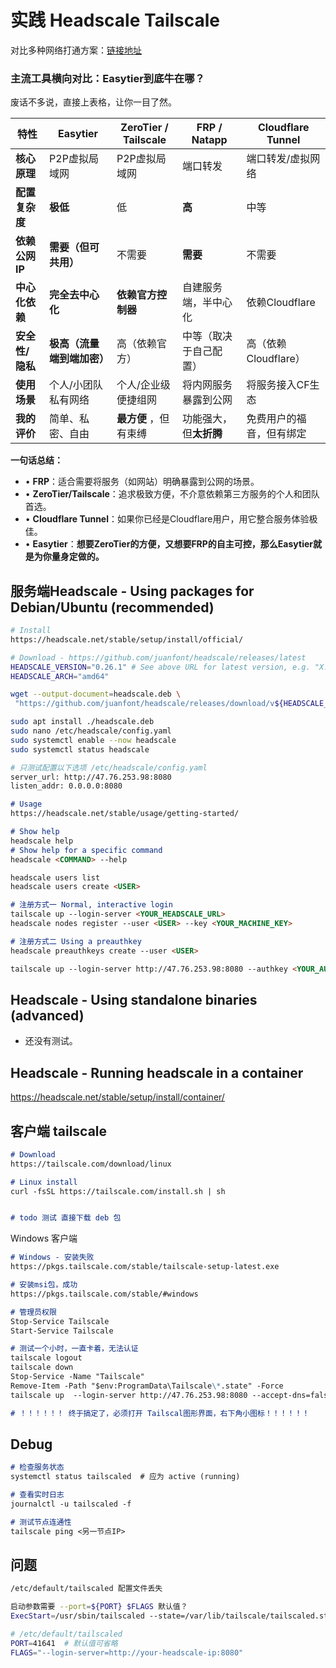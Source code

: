 # 实践 Headscale Tailscale

对比多种网络打通方案：[链接地址](https://mp.weixin.qq.com/s?__biz=MzI0NTU1MTA5MA==\&mid=2247487999\&idx=1\&sn=039bcccab192e995d7bd043f3f9c7802\&chksm=e873b0c5b672096d6cb4bf8bb36f6d1f36e5507ccf455d4a54fd77d62523e8b7eb4759fecaf7\&mpshare=1\&scene=1\&srcid=0715FpXD8A6SPB8ojte3TUQl\&sharer_shareinfo=b21aee4e622b53f4a17c0c8b45c78cc7\&sharer_shareinfo_first=b21aee4e622b53f4a17c0c8b45c78cc7#rd)

### **主流工具横向对比：Easytier到底牛在哪？**

废话不多说，直接上表格，让你一目了然。

|特性|Easytier|ZeroTier / Tailscale|FRP / Natapp|Cloudflare Tunnel|
|-|-|-|-|-|
|**核心原理**|P2P虚拟局域网|P2P虚拟局域网|端口转发|端口转发/虚拟网络|
|**配置复杂度**|**极低**|低|**高**|中等|
|**依赖公网IP**|**需要（但可共用）**|不需要|**需要**|不需要|
|**中心化依赖**|**完全去中心化**|**依赖官方控制器**|自建服务端，半中心化|依赖Cloudflare|
|**安全性/隐私**|**极高（流量端到端加密）**|高（依赖官方）|中等（取决于自己配置）|高（依赖Cloudflare）|
|**使用场景**|个人/小团队私有网络|个人/企业级便捷组网|将内网服务暴露到公网|将服务接入CF生态|
|**我的评价**|简单、私密、自由|**最方便**  ，但有束缚|功能强大，但**太折腾**|免费用户的福音，但有绑定|


**一句话总结：**

- • **FRP**：适合需要将服务（如网站）明确暴露到公网的场景。
- • **ZeroTier/Tailscale**：追求极致方便，不介意依赖第三方服务的个人和团队首选。
- • **Cloudflare Tunnel**：如果你已经是Cloudflare用户，用它整合服务体验极佳。
- • **Easytier**：**想要ZeroTier的方便，又想要FRP的自主可控，那么Easytier就是为你量身定做的。**



## 服务端Headscale - Using packages for Debian/Ubuntu (recommended)

```Bash
# Install
https://headscale.net/stable/setup/install/official/

# Download - https://github.com/juanfont/headscale/releases/latest
HEADSCALE_VERSION="0.26.1" # See above URL for latest version, e.g. "X.Y.Z" 
HEADSCALE_ARCH="amd64"

wget --output-document=headscale.deb \
 "https://github.com/juanfont/headscale/releases/download/v${HEADSCALE_VERSION}/headscale_${HEADSCALE_VERSION}_linux_${HEADSCALE_ARCH}.deb"

sudo apt install ./headscale.deb
sudo nano /etc/headscale/config.yaml
sudo systemctl enable --now headscale
sudo systemctl status headscale

# 只测试配置以下选项 /etc/headscale/config.yaml
server_url: http://47.76.253.98:8080
listen_addr: 0.0.0.0:8080
```

```Markdown
# Usage
https://headscale.net/stable/usage/getting-started/

# Show help
headscale help
# Show help for a specific command
headscale <COMMAND> --help

headscale users list
headscale users create <USER>

# 注册方式一 Normal, interactive login
tailscale up --login-server <YOUR_HEADSCALE_URL>
headscale nodes register --user <USER> --key <YOUR_MACHINE_KEY>

# 注册方式二 Using a preauthkey
headscale preauthkeys create --user <USER>

tailscale up --login-server http://47.76.253.98:8080 --authkey <YOUR_AUTH_KEY>
```

## Headscale - Using standalone binaries (advanced)

* 还没有测试。

## Headscale - Running headscale in a container

<https://headscale.net/stable/setup/install/container/>

## 客户端 tailscale

```Markdown
# Download
https://tailscale.com/download/linux

# Linux install
curl -fsSL https://tailscale.com/install.sh | sh


# todo 测试 直接下载 deb 包
```

Windows 客户端

```Markdown
# Windows - 安装失败
https://pkgs.tailscale.com/stable/tailscale-setup-latest.exe

# 安装msi包，成功
https://pkgs.tailscale.com/stable/#windows

# 管理员权限
Stop-Service Tailscale
Start-Service Tailscale

# 测试一个小时，一直卡着，无法认证
tailscale logout
tailscale down
Stop-Service -Name "Tailscale"
Remove-Item -Path "$env:ProgramData\Tailscale\*.state" -Force
tailscale up  --login-server http://47.76.253.98:8080 --accept-dns=false

# ！！！！！！ 终于搞定了，必须打开 Tailscal图形界面，右下角小图标！！！！！！
```

## Debug

```Markdown
# 检查服务状态
systemctl status tailscaled  # 应为 active (running)

# 查看实时日志
journalctl -u tailscaled -f

# 测试节点连通性
tailscale ping <另一节点IP>
```

## 问题

```Bash
/etc/default/tailscaled 配置文件丢失

启动参数需要 --port=${PORT} $FLAGS 默认值？
ExecStart=/usr/sbin/tailscaled --state=/var/lib/tailscale/tailscaled.state --socket=/run/tailscale/tailscaled.sock --port=41641

# /etc/default/tailscaled
PORT=41641  # 默认值可省略
FLAGS="--login-server=http://your-headscale-ip:8080"
```
